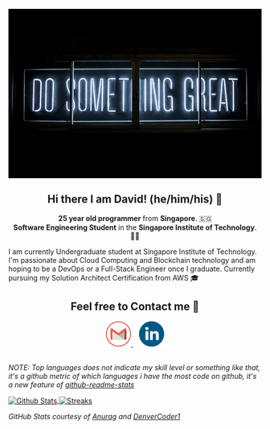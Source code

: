 <!--github banner-->
<p align = 'center'>
<!--Placeholder github profile for now, until create personal portfolio webpage-->
    <a href = "https://github.com/alphonsekoh"><img align = 'center' src = "https://github.com/alphonsekoh/alphonsekoh/blob/main/assets/banner.jpg" style="max-width:100%;height:auto;" alt = 'banner'></a>
</p>

<!-- self introduction-->
<h2 align = 'center'> Hi there I am David! (he/him/his) 👋</h2>
<p align='center'>
  <b>25 year old programmer</b> from <b>Singapore</b>. 🇸🇬 </br>
  <b>Software Engineering Student</b> in the <b> Singapore Institute of Technology</b>. 👨‍💻 </br>
</p>

I am currently Undergraduate student at Singapore Institute of Technology. I'm passionate about Cloud Computing and Blockchain technology and am hoping to be a DevOps or a Full-Stack Engineer once I graduate. Currently pursuing my Solution Architect Certification from AWS 🎓

<!-- Contact Section-->
<h2 align = 'center'> Feel free to Contact me 💬</h2>
<p align = 'center'>
    <a href = "mailto: alphonsekoh@gmail.com"><img height = "50" src= "https://github.com/alphonsekoh/alphonsekoh/blob/main/assets/gmail.png" alt = "Email">
    </a>&nbsp;&nbsp;
    <a href = "https://www.linkedin.com/in/koh-huan-yin/"><img height = "50" src ="https://github.com/alphonsekoh/alphonsekoh/blob/main/assets/linkedin.png" alt = "LinkedIn">
    </a>
<!--To add personal website for portfolio in the future-->
</p>


<!--Github stats API-->
<h2></h2>
<p>
<i>NOTE: Top languages does not indicate my skill level or something like that, it's a github metric of which languages i have the most code on github, it's a new feature of <a href = "https://github.com/anuraghazra/github-readme-stats">github-readme-stats</a></i>
</p>
<p>
  <a href="https://github.com/anuraghazra/github-readme-stats">
    <img align="center" width = "425" src="https://github-readme-stats.vercel.app/api?username=alphonsekoh&show_icons=true&count_private=true&hide=issues,contribs&theme=vision-friendly-dark&hide_border=false" style="max-width:100%;height:auto;" alt="Github Stats" />
  </a>

  <a href="https://github.com/DenverCoder1/github-readme-streak-stats">
    <img align="center" width = "425" height = "129" src="https://github-readme-streak-stats.herokuapp.com/?user=alphonsekoh&theme=dark&hide_border=false" style="max-width:100%;height:auto;" alt="Streaks" />
  </a>
</p>

<p align='left'>
  <i>GitHub Stats courtesy of <a href="https://github.com/anuraghazra/github-readme-stats">Anurag</a> and <a href ="https://github.com/DenverCoder1/github-readme-streak-stats">DenverCoder1</a></i>
</p>

